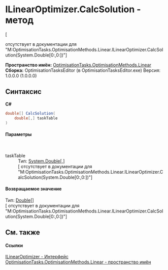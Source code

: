 # ILinearOptimizer.CalcSolution - метод
 

\[<summary> отсутствует в документации для "M:OptimisationTasks.OptimisationMethods.Linear.ILinearOptimizer.CalcSolution(System.Double[0:,0:])"\]

**Пространство имён:**&nbsp;<a href="N_OptimisationTasks_OptimisationMethods_Linear">OptimisationTasks.OptimisationMethods.Linear</a><br />**Сборка:**&nbsp;OptimisationTasksEditor (в OptimisationTasksEditor.exe) Версия: 1.0.0.0 (1.0.0.0)

## Синтаксис

**C#**<br />
``` C#
double[] CalcSolution(
	double[,] taskTable
)
```


#### Параметры
&nbsp;<dl><dt>taskTable</dt><dd>Тип:&nbsp;<a href="http://msdn2.microsoft.com/ru-ru/library/643eft0t" target="_blank">System.Double</a>[,]<br />\[<param name="taskTable"/> отсутствует в документации для "M:OptimisationTasks.OptimisationMethods.Linear.ILinearOptimizer.CalcSolution(System.Double[0:,0:])"\]</dd></dl>

#### Возвращаемое значение
Тип:&nbsp;<a href="http://msdn2.microsoft.com/ru-ru/library/643eft0t" target="_blank">Double</a>[]<br />\[<returns> отсутствует в документации для "M:OptimisationTasks.OptimisationMethods.Linear.ILinearOptimizer.CalcSolution(System.Double[0:,0:])"\]

## См. также


#### Ссылки
<a href="T_OptimisationTasks_OptimisationMethods_Linear_ILinearOptimizer">ILinearOptimizer - Интерфейс</a><br /><a href="N_OptimisationTasks_OptimisationMethods_Linear">OptimisationTasks.OptimisationMethods.Linear - пространство имён</a><br />